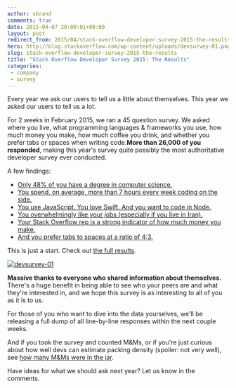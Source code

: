 ```yaml
---
author: sbrand
comments: true
date: 2015-04-07 20:00:01+00:00
layout: post
redirect_from: 2015/04/stack-overflow-developer-survey-2015-the-results/
hero: http://blog.stackoverflow.com/wp-content/uploads/devsurvey-01.png
slug: stack-overflow-developer-survey-2015-the-results
title: "Stack Overflow Developer Survey 2015: The Results"
categories:
 - company
 - survey
---
```


Every year we ask our users to tell us a little about themselves. This year we asked our users to tell us a lot.

For 2 weeks in February 2015, we ran a 45 question survey. We asked where you live, what programming languages & frameworks you use, how much money you make, how much coffee you drink, and whether you prefer tabs or spaces when writing code.**More than 26,000 of you responded**, making this year's survey quite possibly the most authoritative developer survey ever conducted.

A few findings:

*   [Only 48% of you have a degree in computer science.](http://stackoverflow.com/research/developer-survey-2015#profile-education "Developer education")
*   [You spend, on average, more than 7 hours every week coding on the side.](http://stackoverflow.com/research/developer-survey-2015#profile-sideprojects "Developer side projects")
*   [You use JavaScript. You love Swift. And you want to code in Node.](http://stackoverflow.com/research/developer-survey-2015#tech-lang "Most popular tech")
*   [You overwhelmingly like your jobs (especially if you live in Iran).](http://stackoverflow.com/research/developer-survey-2015#work-satisfaction "Developer job satisfaction")
*   [Your Stack Overflow rep is a strong indicator of how much money you make.](http://stackoverflow.com/research/developer-survey-2015#work-compensation-so "Rep vs. compensation")
*   [And you prefer tabs to spaces at a ratio of 4:3.](http://stackoverflow.com/research/developer-survey-2015#tech-tabsspaces "Tabs vs. spaces")

This is just a start. Check out [the full results](http://stackoverflow.com/research/developer-survey-2015 "Stack Overflow Developer Survey 2015").

[![devsurvey-01](http://blog.stackoverflow.com/wp-content/uploads/devsurvey-01.png)](http://stackoverflow.com/research/developer-survey-2015)

**Massive thanks to everyone who shared information about themselves.** There's a huge benefit in being able to see who your peers are and what they're interested in, and we hope this survey is as interesting to all of you as it is to us.

For those of you who want to dive into the data yourselves, we'll be releasing a full dump of all line-by-line responses within the next couple weeks.

And if you took the survey and counted M&Ms, or if you're just curious about how well devs can estimate packing density (spoiler: not very well), see [how many M&Ms were in the jar](http://meta.stackoverflow.com/questions/288605/how-many-mms-are-in-the-jar "How many M&Ms are in the jar?").

Have ideas for what we should ask next year? Let us know in the comments.